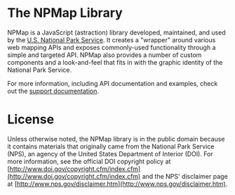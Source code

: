 # The NPMap Library

NPMap is a JavaScript (astraction) library developed, maintained, and used by the [U.S. National Park Service](http://www.nps.gov). It creates a "wrapper" around various web mapping APIs and exposes commonly-used functionality through a simple and targeted API. NPMap also provides a number of custom components and a look-and-feel that fits in with the graphic identity of the National Park Service.

For more information, including API documentation and examples, check out the [support documentation](http://www.nps.gov/npmap/support/).

# License

Unless otherwise noted, the NPMap library is in the public domain because it contains materials that originally came from the National Park Service (NPS), an agency of the United States Department of Interior (DOI). For more information, see the official DOI copyright policy at [http://www.doi.gov/copyright.cfm/index.cfm](http://www.doi.gov/copyright.cfm/index.cfm) and the NPS' disclaimer page at [http://www.nps.gov/disclaimer.htm](http://www.nps.gov/disclaimer.htm).